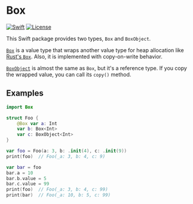 # Box

[![Swift](https://img.shields.io/badge/Swift-5.5-orange.svg)](https://www.swift.org)
[![License](https://img.shields.io/github/license/kkk669/swift-box.svg)](LICENSE)

This Swift package provides two types, `Box` and `BoxObject`.

[`Box`](./Sources/Box/Box.swift) is a value type that wraps another value type for heap allocation like [Rust's `Box`](https://doc.rust-lang.org/std/boxed/struct.Box.html). Also, it is implemented with copy-on-write behavior.

[`BoxObject`](./Sources/Box/BoxObject.swift) is almost the same as `Box`, but it's a reference type. If you copy the wrapped value, you can call its `copy()` method.

## Examples

```swift
import Box

struct Foo {
    @Box var a: Int
    var b: Box<Int>
    var c: BoxObject<Int>
}

var foo = Foo(a: 3, b: .init(4), c: .init(9))
print(foo)  // Foo(_a: 3, b: 4, c: 9)

var bar = foo
bar.a = 10
bar.b.value = 5
bar.c.value = 99
print(foo)  // Foo(_a: 3, b: 4, c: 99)
print(bar)  // Foo(_a: 10, b: 5, c: 99)
```
